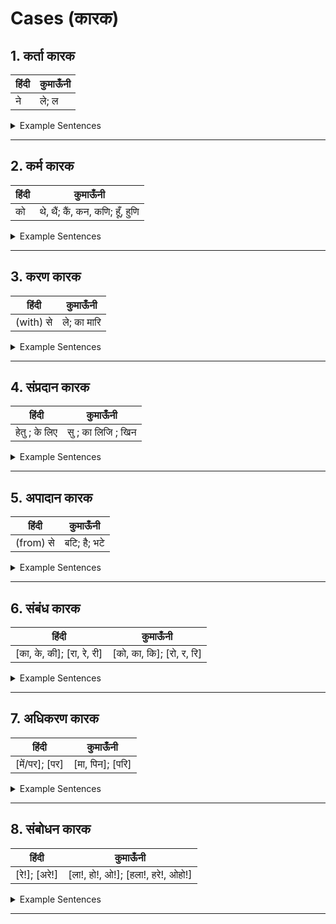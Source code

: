 # Cases (कारक)

## 1. कर्ता कारक
हिंदी | कुमाऊँनी 
--- | --- 
ने | ले; ल

<details><summary>Example Sentences</summary>
<p>

हिंदी | कुमाऊँनी | | कुमाऊँनी 
--- | --- | --- | --- 
मैंने खाया था। | मीले खैल। | | मील खैल।
</p>
</details>

---

## 2. कर्म कारक
हिंदी | कुमाऊँनी 
--- | --- 
को | थे, थैं; कैं, कन, कणि; हूँ, हुणि

<details><summary>Example Sentences</summary>
<p>

हिंदी | कुमाऊँनी | | कुमाऊँनी 
--- | --- | --- | --- 
मुझे लग रहा है। | मीथे लागन्हे। | | मीथैं लागन्हे।
. | मीकैं लागन्हे। | | मीकणि लागन्हे।
हमको लग रहा है। | हैमिहूँ लागन्हे। | | हैमिहुणि लागन्हे। 
</p>
</details>

---

## 3. करण कारक
हिंदी | कुमाऊँनी 
--- | --- 
(with) से | ले; का मारि

<details><summary>Example Sentences</summary>
<p>

हिंदी | कुमाऊँनी  
--- | --- 
चाकू से काट लिया है। | चाकूले काटिहाली। 
डर के मारे गई। | डरका मारि गै। 
</p>
</details>

---

## 4. संप्रदान कारक
हिंदी | कुमाऊँनी 
--- | --- 
हेतु ; के लिए | सु ; का लिजि ; खिन

<details><summary>Example Sentences</summary>
<p>

हिंदी | कुमाऊँनी 
--- | --- 
उनके लिए लेना है। | उनर लिजि लिन छ। 
. | उनरसु लिन छ। 
. | उनर खिन लिन छ।
</p>
</details>

---

## 5. अपादान कारक
हिंदी | कुमाऊँनी 
--- | --- 
(from) से | बटि; है; भटे

<details><summary>Example Sentences</summary>
<p>

हिंदी | कुमाऊँनी 
--- | --- 
मैं कोटद्वार से आ रहा हूँ। | मी कोटद्वार बटि औन्हु। 
. | मी कोटद्वारहै औन्हु।
. | मी कोटद्वार भटे औन्हु। 
</p>
</details>

---

## 6. संबंध कारक
हिंदी | कुमाऊँनी 
--- | --- 
[का, के, की]; [रा, रे, री] | [को, का, कि]; [रो, र, रि]

<details><summary>Example Sentences</summary>
<p>

हिंदी | कुमाऊँनी 
--- | --- 
गिरीश का घर। | गिरीशको घर। 
तुम्हारा घर। | तुमरो घर। 
</p>
</details>

---

## 7. अधिकरण कारक
हिंदी | कुमाऊँनी 
--- | --- 
[में/पर]; [पर] | [मा, पिन]; [परि]

<details><summary>Example Sentences</summary>
<p>

हिंदी | कुमाऊँनी 
--- | --- 
हरी घर में है। | हरी घरमा छ। 
. | हरी घर पिन छ।
पुस्तक मेज पर है। | पोथी मेज परि छ। 
</p>
</details>

---

## 8. संबोधन कारक
हिंदी | कुमाऊँनी 
--- | --- 
[रे!]; [अरे!] | [ला!, हो!, ओ!]; [हला!, हरे!, ओहो!]

<details><summary>Example Sentences</summary>
<p>

हिंदी | कुमाऊँनी | | कुमाऊँनी 
--- | --- | --- | --- 
चंदू गया था रे! | चंदू गौछियो ला! | | चंदू गौछियो हो!
अरे! वहां मत जाना। | हला! वाँ झन जाए। | | हरे! वाँ झन जाए।
</p>
</details>

---